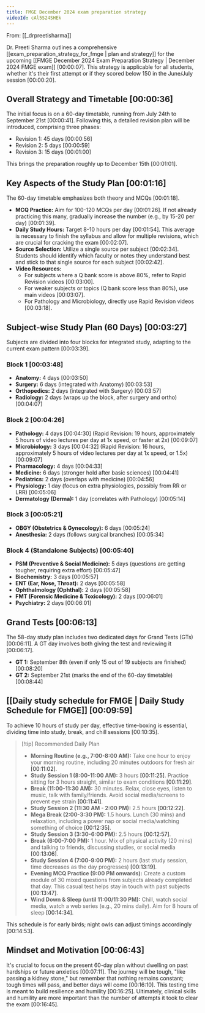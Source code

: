 ```yaml
---
title: FMGE December 2024 exam preparation strategy
videoId: cAl5S24SHEk
---
```


From: [[_drpreetisharma]] <br/> 

Dr. Preeti Sharma outlines a comprehensive [[exam_preparation_strategy_for_fmge | plan and strategy]] for the upcoming [[FMGE December 2024 Exam Preparation Strategy | December 2024 FMGE exam]] <a class="yt-timestamp" data-t="00:00:07">[00:00:07]</a>. This strategy is applicable for all students, whether it's their first attempt or if they scored below 150 in the June/July session <a class="yt-timestamp" data-t="00:00:20">[00:00:20]</a>.

## Overall Strategy and Timetable <a class="yt-timestamp" data-t="00:00:36">[00:00:36]</a>

The initial focus is on a 60-day timetable, running from July 24th to September 21st <a class="yt-timestamp" data-t="00:00:41">[00:00:41]</a>. Following this, a detailed revision plan will be introduced, comprising three phases:
*   Revision 1: 45 days <a class="yt-timestamp" data-t="00:00:56">[00:00:56]</a>
*   Revision 2: 5 days <a class="yt-timestamp" data-t="00:00:59">[00:00:59]</a>
*   Revision 3: 15 days <a class="yt-timestamp" data-t="00:01:00">[00:01:00]</a>

This brings the preparation roughly up to December 15th <a class="yt-timestamp" data-t="00:01:01">[00:01:01]</a>.

## Key Aspects of the Study Plan <a class="yt-timestamp" data-t="00:01:16">[00:01:16]</a>

The 60-day timetable emphasizes both theory and MCQs <a class="yt-timestamp" data-t="00:01:18">[00:01:18]</a>.

*   **MCQ Practice:** Aim for 100-120 MCQs per day <a class="yt-timestamp" data-t="00:01:26">[00:01:26]</a>. If not already practicing this many, gradually increase the number (e.g., by 15-20 per day) <a class="yt-timestamp" data-t="00:01:39">[00:01:39]</a>.
*   **Daily Study Hours:** Target 8-10 hours per day <a class="yt-timestamp" data-t="00:01:54">[00:01:54]</a>. This average is necessary to finish the syllabus and allow for multiple revisions, which are crucial for cracking the exam <a class="yt-timestamp" data-t="00:02:07">[00:02:07]</a>.
*   **Source Selection:** Utilize a single source per subject <a class="yt-timestamp" data-t="00:02:34">[00:02:34]</a>. Students should identify which faculty or notes they understand best and stick to that single source for each subject <a class="yt-timestamp" data-t="00:02:42">[00:02:42]</a>.
*   **Video Resources:**
    *   For subjects where a Q bank score is above 80%, refer to Rapid Revision videos <a class="yt-timestamp" data-t="00:03:00">[00:03:00]</a>.
    *   For weaker subjects or topics (Q bank score less than 80%), use main videos <a class="yt-timestamp" data-t="00:03:07">[00:03:07]</a>.
    *   For Pathology and Microbiology, directly use Rapid Revision videos <a class="yt-timestamp" data-t="00:03:18">[00:03:18]</a>.

## Subject-wise Study Plan (60 Days) <a class="yt-timestamp" data-t="00:03:27">[00:03:27]</a>

Subjects are divided into four blocks for integrated study, adapting to the current exam pattern <a class="yt-timestamp" data-t="00:03:39">[00:03:39]</a>.

### Block 1 <a class="yt-timestamp" data-t="00:03:48">[00:03:48]</a>
*   **Anatomy:** 4 days <a class="yt-timestamp" data-t="00:03:50">[00:03:50]</a>
*   **Surgery:** 6 days (integrated with Anatomy) <a class="yt-timestamp" data-t="00:03:53">[00:03:53]</a>
*   **Orthopedics:** 2 days (integrated with Surgery) <a class="yt-timestamp" data-t="00:03:57">[00:03:57]</a>
*   **Radiology:** 2 days (wraps up the block, after surgery and ortho) <a class="yt-timestamp" data-t="00:04:07">[00:04:07]</a>

### Block 2 <a class="yt-timestamp" data-t="00:04:26">[00:04:26]</a>
*   **Pathology:** 4 days <a class="yt-timestamp" data-t="00:04:30">[00:04:30]</a> (Rapid Revision: 19 hours, approximately 5 hours of video lectures per day at 1x speed, or faster at 2x) <a class="yt-timestamp" data-t="00:09:07">[00:09:07]</a>
*   **Microbiology:** 3 days <a class="yt-timestamp" data-t="00:04:32">[00:04:32]</a> (Rapid Revision: 16 hours, approximately 5 hours of video lectures per day at 1x speed, or 1.5x) <a class="yt-timestamp" data-t="00:09:07">[00:09:07]</a>
*   **Pharmacology:** 4 days <a class="yt-timestamp" data-t="00:04:33">[00:04:33]</a>
*   **Medicine:** 6 days (stronger hold after basic sciences) <a class="yt-timestamp" data-t="00:04:41">[00:04:41]</a>
*   **Pediatrics:** 2 days (overlaps with medicine) <a class="yt-timestamp" data-t="00:04:56">[00:04:56]</a>
*   **Physiology:** 1 day (focus on extra physiologies, possibly from RR or LRR) <a class="yt-timestamp" data-t="00:05:06">[00:05:06]</a>
*   **Dermatology (Derma):** 1 day (correlates with Pathology) <a class="yt-timestamp" data-t="00:05:14">[00:05:14]</a>

### Block 3 <a class="yt-timestamp" data-t="00:05:21">[00:05:21]</a>
*   **OBGY (Obstetrics & Gynecology):** 6 days <a class="yt-timestamp" data-t="00:05:24">[00:05:24]</a>
*   **Anesthesia:** 2 days (follows surgical branches) <a class="yt-timestamp" data-t="00:05:34">[00:05:34]</a>

### Block 4 (Standalone Subjects) <a class="yt-timestamp" data-t="00:05:40">[00:05:40]</a>
*   **PSM (Preventive & Social Medicine):** 5 days (questions are getting tougher, requiring extra effort) <a class="yt-timestamp" data-t="00:05:47">[00:05:47]</a>
*   **Biochemistry:** 3 days <a class="yt-timestamp" data-t="00:05:57">[00:05:57]</a>
*   **ENT (Ear, Nose, Throat):** 2 days <a class="yt-timestamp" data-t="00:05:58">[00:05:58]</a>
*   **Ophthalmology (Ophthal):** 2 days <a class="yt-timestamp" data-t="00:05:58">[00:05:58]</a>
*   **FMT (Forensic Medicine & Toxicology):** 2 days <a class="yt-timestamp" data-t="00:06:01">[00:06:01]</a>
*   **Psychiatry:** 2 days <a class="yt-timestamp" data-t="00:06:01">[00:06:01]</a>

## Grand Tests <a class="yt-timestamp" data-t="00:06:13">[00:06:13]</a>

The 58-day study plan includes two dedicated days for Grand Tests (GTs) <a class="yt-timestamp" data-t="00:06:11">[00:06:11]</a>. A GT day involves both giving the test and reviewing it <a class="yt-timestamp" data-t="00:06:17">[00:06:17]</a>.

*   **GT 1:** September 8th (even if only 15 out of 19 subjects are finished) <a class="yt-timestamp" data-t="00:08:20">[00:08:20]</a>
*   **GT 2:** September 21st (marks the end of the 60-day timetable) <a class="yt-timestamp" data-t="00:08:44">[00:08:44]</a>

## [[Daily study schedule for FMGE | Daily Study Schedule for FMGE]] <a class="yt-timestamp" data-t="00:09:59">[00:09:59]</a>

To achieve 10 hours of study per day, effective time-boxing is essential, dividing time into study, break, and chill sessions <a class="yt-timestamp" data-t="00:10:35">[00:10:35]</a>.

> [!tip] Recommended Daily Plan
> *   **Morning Routine (e.g., 7:00-8:00 AM):** Take one hour to enjoy your morning routine, including 20 minutes outdoors for fresh air <a class="yt-timestamp" data-t="00:11:02">[00:11:02]</a>.
> *   **Study Session 1 (8:00-11:00 AM):** 3 hours <a class="yt-timestamp" data-t="00:11:25">[00:11:25]</a>. Practice sitting for 3 hours straight, similar to exam conditions <a class="yt-timestamp" data-t="00:11:29">[00:11:29]</a>.
> *   **Break (11:00-11:30 AM):** 30 minutes. Relax, close eyes, listen to music, talk with family/friends. Avoid social media/screens to prevent eye strain <a class="yt-timestamp" data-t="00:11:41">[00:11:41]</a>.
> *   **Study Session 2 (11:30 AM - 2:00 PM):** 2.5 hours <a class="yt-timestamp" data-t="00:12:22">[00:12:22]</a>.
> *   **Mega Break (2:00-3:30 PM):** 1.5 hours. Lunch (30 mins) and relaxation, including a power nap or social media/watching something of choice <a class="yt-timestamp" data-t="00:12:35">[00:12:35]</a>.
> *   **Study Session 3 (3:30-6:00 PM):** 2.5 hours <a class="yt-timestamp" data-t="00:12:57">[00:12:57]</a>.
> *   **Break (6:00-7:00 PM):** 1 hour. Mix of physical activity (20 mins) and talking to friends, discussing studies, or social media <a class="yt-timestamp" data-t="00:13:06">[00:13:06]</a>.
> *   **Study Session 4 (7:00-9:00 PM):** 2 hours (last study session, time decreases as the day progresses) <a class="yt-timestamp" data-t="00:13:19">[00:13:19]</a>.
> *   **Evening MCQ Practice (9:00 PM onwards):** Create a custom module of 30 mixed questions from subjects already completed that day. This casual test helps stay in touch with past subjects <a class="yt-timestamp" data-t="00:13:47">[00:13:47]</a>.
> *   **Wind Down & Sleep (until 11:00/11:30 PM):** Chill, watch social media, watch a web series (e.g., 20 mins daily). Aim for 8 hours of sleep <a class="yt-timestamp" data-t="00:14:34">[00:14:34]</a>.

This schedule is for early birds; night owls can adjust timings accordingly <a class="yt-timestamp" data-t="00:14:53">[00:14:53]</a>.

## Mindset and Motivation <a class="yt-timestamp" data-t="00:06:43">[00:06:43]</a>

It's crucial to focus on the present 60-day plan without dwelling on past hardships or future anxieties <a class="yt-timestamp" data-t="00:07:11">[00:07:11]</a>. The journey will be tough, "like passing a kidney stone," but remember that nothing remains constant; tough times will pass, and better days will come <a class="yt-timestamp" data-t="00:16:10">[00:16:10]</a>. This testing time is meant to build resilience and humility <a class="yt-timestamp" data-t="00:16:25">[00:16:25]</a>. Ultimately, clinical skills and humility are more important than the number of attempts it took to clear the exam <a class="yt-timestamp" data-t="00:16:45">[00:16:45]</a>.